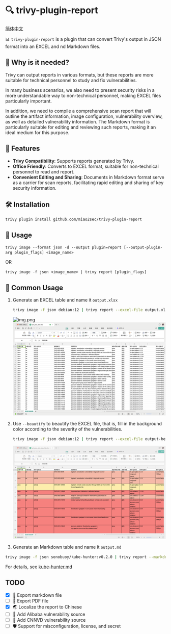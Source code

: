 # 🔍  trivy-plugin-report

[简体中文](./README.md)

📊 `trivy-plugin-report` is a plugin that can convert Trivy's output in JSON format into an EXCEL and
nd Markdown files.

## 🤔 Why is it needed?

Trivy can output reports in various formats, but these reports are more suitable for technical personnel 
to study and fix vulnerabilities.

In many business scenarios, we also need to present security risks in a more understandable way 
to non-technical personnel, making EXCEL files particularly important.

In addition, we need to compile a comprehensive scan report that will outline the artifact information, 
image configuration, vulnerability overview, as well as detailed vulnerability information. The Markdown format is particularly suitable for editing and reviewing such reports, making it an ideal medium for this purpose.


## 🌟 Features

- **Trivy Compatibility**: Supports reports generated by Trivy.
- **Office Friendly**: Converts to EXCEL format, suitable for non-technical personnel to read and report.
- **Convenient Editing and Sharing**: Documents in Markdown format serve as a carrier for scan reports, facilitating rapid editing and sharing of key security information.

## 🛠️ Installation

```shell
trivy plugin install github.com/miao2sec/trivy-plugin-report
```

## 🚀 Usage

```shell
trivy image --format json -d --output plugin=report [--output-plugin-arg plugin_flags] <image_name>
```

OR

```shell
trivy image -f json <image_name> | trivy report [plugin_flags]
```

## 📝  Common Usage

1. Generate an EXCEL table and name it `output.xlsx`
    ```bash
    trivy image -f json debian:12 | trivy report --excel-file output.xlsx
    ```
   ![img.png](img/shell-img.png)
   ![img.png](img/default-excel.png)

2. Use `--beautify` to beautify the EXCEL file, that is, fill in the background color according to 
the severity of the vulnerabilities.
   ```bash
   trivy image -f json debian:12 | trivy report --excel-file output-beautify.xlsx --beautify
   ```
   ![img.png](img/beautify-excel.png)
3. Generate an Markdown table and name it `output.md`
 ```bash
trivy image -f json sonobuoy/kube-hunter:v0.2.0 | trivy report --markdown-file output.md
 ```
For details, see [kube-hunter.md](markdown/testdata/kube-hunter.md)


## TODO
- [x] 📝 Export markdown file
- [ ] 📝 Export PDF file
- [x] 🌏 Localize the report to Chinese
- [ ] 🌁 Add Alibaba vulnerability source
- [ ] 🚀 Add CNNVD vulnerability source
- [ ] 🛡️ Support for misconfiguration, license, and secret